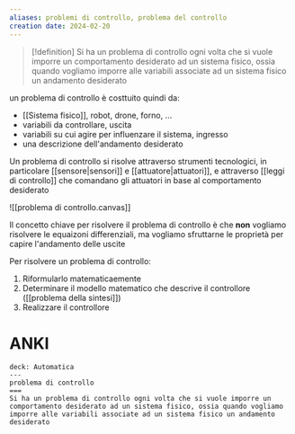 ```yaml
---
aliases: problemi di controllo, problema del controllo
creation date: 2024-02-20
---
```


> [!definition]
> Si ha un problema di controllo ogni volta che si vuole imporre un comportamento desiderato ad un sistema fisico, ossia quando vogliamo imporre alle variabili associate ad un sistema fisico un andamento desiderato

un problema di controllo è costtuito quindi da:
- [[Sistema fisico]], robot, drone, forno, ...
- variabili da controllare, uscita
- variabili su cui agire per influenzare il sistema, ingresso
- una descrizione dell'andamento desiderato

Un problema di controllo si risolve attraverso strumenti  tecnologici, in particolare [[sensore|sensori]] e [[attuatore|attuatori]], e attraverso [[leggi di controllo]] che comandano gli attuatori in base al comportamento desiderato

![[problema di controllo.canvas]]

Il concetto chiave per risolvere il problema di controllo è che **non** vogliamo risolvere le equaizoni differenziali, ma vogliamo sfruttarne le proprietà per capire l'andamento delle uscite


Per risolvere un problema di controllo:
1. Riformularlo matematicaemente
2. Determinare il modello matematico che descrive il controllore  ([[problema della sintesi]])
3. Realizzare il controllore
# ANKI

```anki
deck: Automatica
---
problema di controllo
===
Si ha un problema di controllo ogni volta che si vuole imporre un comportamento desiderato ad un sistema fisico, ossia quando vogliamo imporre alle variabili associate ad un sistema fisico un andamento desiderato
```
